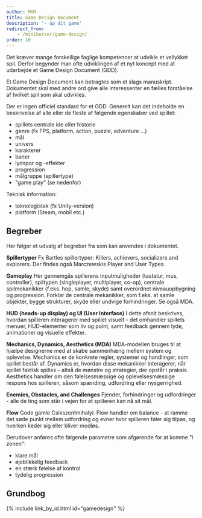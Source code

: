 ```yaml
---
author: MKM
title: Game Design Document
description: '- up dit game'
redirect_from:
    - /minikurser/game-design/
order: 10
---
```

Det kræver mange forskellige faglige kompetencer at udvikle et vellykket spil. Derfor begynder man ofte udviklingen af et nyt koncept med at udarbejde et Game Design Document (GDD).

Et Game Design Document kan betragtes som et slags manuskript. Dokumentet skal med andre ord give alle interessenter en fælles forståelse af hvilket spil som skal udvikles.

Der er ingen officiel standard for et GDD. Generelt kan det indeholde en beskrivelse af alle eller de fleste af følgende egenskaber ved spillet:

- spillets centrale ide eller historie
- genre (fx FPS, platform, action, puzzle, adventure ...)
- mål
- univers
- karakterer
- baner
- lydspor og -effekter
- progression
- målgruppe (spillertype)
- "game play" (se nedenfor)

Teknisk information:

- teknologistak (fx Unity-version)
- platform (Steam, mobil etc.)

## Begreber

Her følger et udvalg af begreber fra som kan anvendes i dokumentet.

**Spillertyper** Fx Bartles spillertyper: Killers, achievers, socializers and explorers.
Der findes også Marczewskis Player and User Types.

**Gameplay**
Her gennemgås spillerens inputmuligheder (tastatur, mus, controller), spiltypen (singleplayer, multiplayer, co-op), centrale spilmekanikker (f.eks. hop, samle, skyde) samt overordnet niveauopbygning og progression.
Forklar de centrale mekanikker, som f.eks. at samle objekter, bygge strukturer, skyde eller undvige forhindringer.
Se også MDA.

**HUD (heads-up display) og UI (User Interface)**
I dette afsnit beskrives, hvordan spilleren interagerer med spillet visuelt - det omhandler spillets menuer, HUD-elementer som liv og point, samt feedback gennem lyde, animationer og visuelle effekter.

**Mechanics, Dynamics, Aesthetics (MDA)**
MDA-modellen bruges til at hjælpe designerne med at skabe sammenhæng mellem system og oplevelse. Mechanics er de konkrete regler, systemer og handlinger, som spillet består af. Dynamics er, hvordan disse mekanikker interagerer, når spillet faktisk spilles – altså de mønstre og strategier, der opstår i praksis. Aesthetics handler om den følelsesmæssige og oplevelsesmæssige respons hos spilleren, såsom spænding, udfordring eller nysgerrighed.

**Enemies, Obstacles, and Challenges**
Fjender, forhindringer og udfordringer - alle de ting som står i vejen for at spilleren kan nå sit mål.

**Flow** Gode gamle Csikszentmihalyi. Flow handler om balance - at ramme det søde punkt mellem udfordring og evner hvor spilleren føler sig tilpas, og hverken keder sig eller bliver modløs.

Derudover anføres ofte følgende parametre som afgørende for at komme "i zonen":

- klare mål
- øjeblikkelig feedback
- en stærk følelse af kontrol
- tydelig progression

## Grundbog

{% include link_by_id.html id="gamedesign" %}
